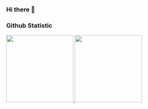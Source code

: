 ### Hi there 👋

### Github Statistic
<p align="left">
<a href="https://github.com/FarhanDwiPramana">
  <img height="180em" src="https://github-readme-stats-eight-theta.vercel.app/api?username=FarhanDwiPramana&show_icons=true&theme=algolia&include_all_commits=true&count_private=true"/>
  <img height="180em" src="https://github-readme-stats-eight-theta.vercel.app/api/top-langs/?username=FarhanDwiPramana&layout=compact&langs_count=8&theme=algolia"/>
</a>
</p>

<!--
**FarhanDwiPramana/FarhanDwiPramana** is a ✨ _special_ ✨ repository because its `README.md` (this file) appears on your GitHub profile.

Here are some ideas to get you started:

- 🔭 I’m currently working on ...
- 🌱 I’m currently learning ...
- 👯 I’m looking to collaborate on ...
- 🤔 I’m looking for help with ...
- 💬 Ask me about ...
- 📫 How to reach me: ...
- 😄 Pronouns: ...
- ⚡ Fun fact: ...
-->
